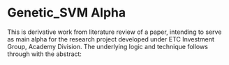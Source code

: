 # Genetic_SVM Alpha


This is derivative work from literature review of a paper, intending to serve as main alpha for the research project developed under ETC Investment Group, Academy Division. The underlying logic and technique follows through with the abstract:
